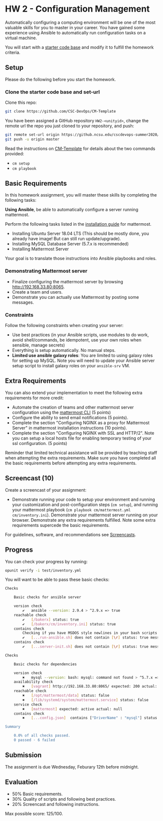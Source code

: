 # HW 2 - Configuration Management

Automatically configuring a computing environment will be one of the most valuable skills for you to master in your career. You have gained some experience using Ansible to automatically run configuration tasks on a virtual machine.

You will start with a [starter code base](https://github.com/CSC-DevOps/CM-Template) and modify it to fulfill the homework criteria.

## Setup

Please do the following before you start the homework.

### Clone the starter code base and set-url

Clone this repo:

```bash
git clone https://github.com/CSC-DevOps/CM-Template
```

You have been assigned a GitHub repository `HW2-<unityid>`, change the remote url the repo you just cloned to your repository, and push:

```bash
git remote set-url origin https://github.ncsu.edu/cscdevops-summer2020/HW2-<unityid>
git push -u origin master
```

Read the instructions on [CM-Template](https://github.com/CSC-DevOps/CM-Template) for details about the two commands provided:

* `cm setup`
* `cm playbook`

## Basic Requirements

In this homework assignment, you will master these skills by completing the following tasks:

**Using Ansible**, be able to automatically configure a server running mattermost.

Perform the following tasks listed in the [installation guide](https://docs.mattermost.com/install/install-ubuntu-1804.html) for mattermost. 

* Installing Ubuntu Server 18.04 LTS (This should be mostly done, you already have image! But can still run update/upgrade).
* Installing MySQL Database Server (5.7.x is recommended)
* Installing Mattermost Server

Your goal is to translate those instructions into Ansible playbooks and roles.

### Demonstrating Mattermost server

* Finalize configuring the mattermost server by browsing http://192.168.33.80:8065.
* Create a team and users. 
* Demonstrate you can actually use Mattermost by posting some messages.

### Constraints 

Follow the following constraints when creating your server:

  - Use best practices (in your Ansible scripts, use modules to do work, avoid shell/commands, be idempotent, use your own roles when sensible, manage secrets)
  - Everything is setup automatically. No manual steps.
  - **Limited use ansible galaxy roles**: You are limited to using galaxy roles for setting up MySQL. Note you will need to update your Ansible server setup script to install galaxy roles on your `ansible-srv` VM.

## Extra Requirements

You can also extend your implementation to meet the following extra requirements for more credit:

* Automate the creation of teams and other mattermost server configuration using the [mattermost CLI](https://docs.mattermost.com/administration/command-line-tools.html) (5 points)
* Configure the ability to send email notifications (5 points).
* Complete the section "Configuring NGINX as a proxy for Mattermost Server" in mattermost installation instructions (10 points).
* Complete the section "Configuring NGINX with SSL and HTTP/2". Note you can setup a local hosts file for enabling temporary testing of your ssl configuration. (5 points)

Reminder that limited technical assistance will be provided by teaching staff when attempting the extra requirements. Make sure you have completed all the basic requirements before attempting any extra requirements.

## Screencast (10)

Create a screencast of your assignment:

* Demonstrate running your code to setup your environment and running your customization and post-configuration steps (`cm setup`), and running your mattermost playbook (`cm playbook cm/mattermost.yml cm/inventory.ini`). Demonstrate your mattermost server running on your browser. Demonstrate any extra requirements fulfilled. Note some extra requirements supercede the basic requirements.

For guidelines, software, and recommendations see [Screencasts](Screencasts.md).

## Progress

You can check your progress by running:
```bash
opunit verify -i test/inventory.yml
```

You will want to be able to pass these basic checks:

```bash
Checks

	Basic checks for ansible server

	version check
	    ✔   ansible --version: 2.9.4 > ^2.9.x => true 
	reachable check
	    ✔   [/bakerx] status: true
	    ✔   [/bakerx/cm/inventory.ini] status: true
	contains check
		Checking if you have MSDOS style newlines in your bash scripts. Fix with dos2unix
	    ✔   [...run-ansible.sh] does not contain [\r] status: true message: NA
	contains check
	    ✔   [...server-init.sh] does not contain [\r] status: true message: NA

Checks

	Basic checks for dependencies

	version check
	    ✖   mysql --version: bash: mysql: command not found > ^5.7.x => false 
	availability check
	    ✖   [vagrant] http://192.168.33.80:8065/ expected: 200 actual: ECONNREFUSED
	reachable check
	    ✖   [/opt/mattermost/data] status: false
	    ✖   [/lib/systemd/system/mattermost.service] status: false
	service check
	    ✖   [mattermost] expected: active actual: null
	contains check
	    ✖   [...config.json]  contains ["DriverName" : "mysql"] status: false message: Error: file doesn't exist

Summary

	0.0% of all checks passed.
	0 passed · 6 failed
```

## Submission

The assignment is due Wednesday, Feburary 12th before midnight.

## Evaluation

- 50% Basic requirements.
- 30% Quality of scripts and following best practices.
- 20% Screencast and following instructions.

Max possible score: 125/100.

